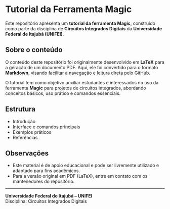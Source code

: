 # Tutorial da Ferramenta Magic

Este repositório apresenta um **tutorial da ferramenta Magic**, construído como parte da disciplina de **Circuitos Integrados Digitais** da **Universidade Federal de Itajubá (UNIFEI)**.

## Sobre o conteúdo

O conteúdo deste repositório foi originalmente desenvolvido em **LaTeX** para a geração de um documento PDF. Aqui, ele foi convertido para o formato **Markdown**, visando facilitar a navegação e leitura direta pelo GitHub.

O tutorial tem como objetivo auxiliar estudantes e interessados no uso da ferramenta **Magic** para projetos de circuitos integrados, abordando conceitos básicos, uso prático e comandos essenciais.

## Estrutura

- Introdução
- Interface e comandos principais  
- Exemplos práticos  
- Referências

## Observações

- Este material é de apoio educacional e pode ser livremente utilizado e adaptado para fins acadêmicos.
- Para a versão original em PDF (LaTeX), entre em contato com os mantenedores do repositório.

---

**Universidade Federal de Itajubá – UNIFEI**  
Disciplina: Circuitos Integrados Digitais  
